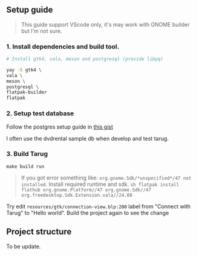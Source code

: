 
## Setup guide
> This guide support VScode only, it's may work with GNOME builder but I'm not sure.

### 1. Install dependencies and build tool.

```sh
# Install gtk4, vala, meson and postgresql (provide libpq) 

yay -S gtk4 \
vala \
meson \
postgresql \
flatpak-builder
flatpak
```

### 2. Setup test database

Follow the postgres setup guide in [this gist](https://gist.github.com/NickMcSweeney/3444ce99209ee9bd9393ae6ab48599d8)

I often use the dvdrental sample db when develop and test tarug.


### 3. Build Tarug

```
make build run
```

> If you got error something like: `org.gnome.Sdk/*unspecified*/47 not installed`. Install required runtime and sdk.
    ```sh
    flatpak install flathub org.gnome.Platform//47 org.gnome.Sdk//47 org.freedesktop.Sdk.Extension.vala//24.08
    ```

Try edit `resources/gtk/connection-view.blp:200` label from "Connect with Tarug" to "Hello world". Build the project again to see the change

## Project structure

To be update.
